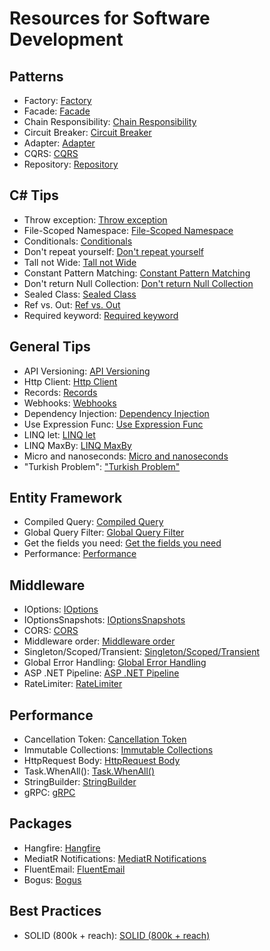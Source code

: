 # Resources for Software Development

## Patterns

- Factory: [Factory](https://lnkd.in/dEi4T_4Y)
- Facade: [Facade](https://lnkd.in/dTJbask7)
- Chain Responsibility: [Chain Responsibility](https://lnkd.in/d3i2qr3Y)
- Circuit Breaker: [Circuit Breaker](https://lnkd.in/dpzAdjYH)
- Adapter: [Adapter](https://lnkd.in/dFvCddGG)
- CQRS: [CQRS](https://lnkd.in/dfdfxnCW)
- Repository: [Repository](https://lnkd.in/dkMtAjXy)

## C# Tips

- Throw exception: [Throw exception](https://lnkd.in/dXw8mWhf)
- File-Scoped Namespace: [File-Scoped Namespace](https://lnkd.in/dPryqt6q)
- Conditionals: [Conditionals](https://lnkd.in/d84vSsRu)
- Don't repeat yourself: [Don't repeat yourself](https://lnkd.in/dGJGxtsH)
- Tall not Wide: [Tall not Wide](https://lnkd.in/duveNqGY)
- Constant Pattern Matching: [Constant Pattern Matching](https://lnkd.in/dGg2jeHp)
- Don't return Null Collection: [Don't return Null Collection](https://lnkd.in/dEHwup7x)
- Sealed Class: [Sealed Class](https://lnkd.in/dWVe9jKP)
- Ref vs. Out: [Ref vs. Out](https://lnkd.in/dz7eVaUq)
- Required keyword: [Required keyword](https://lnkd.in/dpbZbTfu)

## General Tips

- API Versioning: [API Versioning](https://lnkd.in/dcra7XcU)
- Http Client: [Http Client](https://lnkd.in/ddxRRd8y)
- Records: [Records](https://lnkd.in/djgVWwDR)
- Webhooks: [Webhooks](https://lnkd.in/dVpSTt8q)
- Dependency Injection: [Dependency Injection](https://lnkd.in/dwa3b_6B)
- Use Expression Func: [Use Expression Func](https://lnkd.in/dPe6kSQ7)
- LINQ let: [LINQ let](https://lnkd.in/d4P98yJy)
- LINQ MaxBy: [LINQ MaxBy](https://lnkd.in/dF7KGHKG)
- Micro and nanoseconds: [Micro and nanoseconds](https://lnkd.in/dCvyqzke)
- "Turkish Problem": ["Turkish Problem"](https://lnkd.in/d5kAeRxm)

## Entity Framework

- Compiled Query: [Compiled Query](https://lnkd.in/dAAwBgjk)
- Global Query Filter: [Global Query Filter](https://lnkd.in/dJ2p5FNv)
- Get the fields you need: [Get the fields you need](https://lnkd.in/dyR66p_v)
- Performance: [Performance](https://lnkd.in/dV86mZh5)

## Middleware

- IOptions: [IOptions](https://lnkd.in/d8nfrJKi)
- IOptionsSnapshots: [IOptionsSnapshots](https://lnkd.in/dQHmFXQ7)
- CORS: [CORS](https://lnkd.in/dDuZ7-_8)
- Middleware order: [Middleware order](https://lnkd.in/dgpBKC_F)
- Singleton/Scoped/Transient: [Singleton/Scoped/Transient](https://lnkd.in/dsC-jfZS)
- Global Error Handling: [Global Error Handling](https://lnkd.in/dfFDnFdm)
- ASP .NET Pipeline: [ASP .NET Pipeline](https://lnkd.in/dGrRPwu4)
- RateLimiter: [RateLimiter](https://lnkd.in/d4xDpjND)

## Performance

- Cancellation Token: [Cancellation Token](https://lnkd.in/dCC6yvNQ)
- Immutable Collections: [Immutable Collections](https://lnkd.in/dC-xaK_Q)
- HttpRequest Body: [HttpRequest Body](https://lnkd.in/dsCysex2)
- Task.WhenAll(): [Task.WhenAll()](https://lnkd.in/dN6SzXUX)
- StringBuilder: [StringBuilder](https://lnkd.in/dERnQAAQ)
- gRPC: [gRPC](https://lnkd.in/dth5MuDu)

## Packages

- Hangfire: [Hangfire](https://lnkd.in/dcaJUpq2)
- MediatR Notifications: [MediatR Notifications](https://lnkd.in/dXfkubUQ)
- FluentEmail: [FluentEmail](https://lnkd.in/dzMdZeb8)
- Bogus: [Bogus](https://lnkd.in/dn5YbVRJ)

## Best Practices

- SOLID (800k + reach): [SOLID (800k + reach)](https://lnkd.in/dEZ3zfVr)

